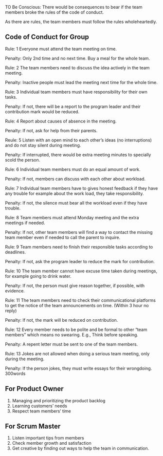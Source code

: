 TO Be Conscious: There would be consequences to bear if the team members broke the rules of the code of conduct. 

As there are rules, the team members must follow the rules wholeheartedly.  

Code of Conduct for Group 
----------------------------
 
Rule: 1 Everyone must attend the team meeting on time. 

Penalty: Only 2nd time and no next time. Buy a meal for the whole team. 


Rule: 2 The team members need to discuss the idea actively in the team meeting. 

Penalty: Inactive people must lead the meeting next time for the whole time. 


Rule: 3 Individual team members must have responsibility for their own tasks. 

Penalty: If not, there will be a report to the program leader and their contribution mark would be reduced. 


Rule: 4 Report about causes of absence in the meeting.

Penalty: If not, ask for help from their parents. 


Reule: 5 Listen with an open mind to each other’s ideas (no interruptions) and do not stay silent during meeting. 

Penalty: If interrupted, there would be extra meeting minutes to specially scold the person. 


Rule: 6 Individual team members must do an equal amount of work.  

Penalty: If not, members can discuss with each other about workload.  


Rule: 7 Individual team members have to gives honest feedback if they have any trouble for example about the work load, they take responsibility. 

Penalty: If not, the silence must bear all the workload even if they have trouble. 


Rule: 8 Team members must attend Monday meeting and the extra meetings if needed. 

Penalty: If not, other team members will find a way to contact the missing team member even if needed to call the parent to inquire. 


Rule: 9 Team members need to finish their responsible tasks according to deadlines. 

Penalty: If not, ask the program leader to reduce the mark for contribution. 


Rule: 10 The team member cannot have excuse time taken during meetings, for example going to drink water. 

Penalty: If not, the person must give reason together, if possible, with evidence. 


Rule: 11 The team members need to check their communicational platforms to get the notice of the team announcements on time. (Within 3 hour no reply)

Penalty: If not, the mark will be reduced on contribution. 


Rule: 12 Every member needs to be polite and be formal to other “team members” which means no swearing. E.g., Think before speaking. 

Penalty: A repent letter must be sent to one of the team members. 


Rule: 13 Jokes are not allowed when doing a serious team meeting, only during the meeting. 

Penalty: If the person jokes, they must write essays for their wrongdoing. 300words 


For Product Owner
--------------------
1. Managing and prioritizing the product backlog 
2. Learning customers’ needs 
3. Respect team members’ time 

For Scrum Master
-------------------
1. Listen important tips from members 
2. Check member growth and satisfaction 
3. Get creative by finding out ways to help the team in communication. 
